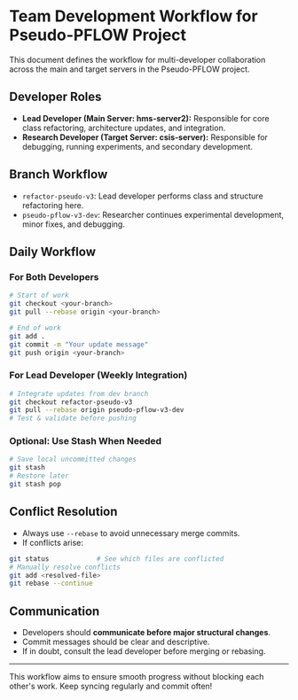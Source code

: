 # Team Development Workflow for Pseudo-PFLOW Project

This document defines the workflow for multi-developer collaboration across the main and target servers in the Pseudo-PFLOW project.

## Developer Roles

- **Lead Developer (Main Server: hms-server2):** Responsible for core class refactoring, architecture updates, and integration.
- **Research Developer (Target Server: csis-server):** Responsible for debugging, running experiments, and secondary development.

## Branch Workflow

- `refactor-pseudo-v3`: Lead developer performs class and structure refactoring here.
- `pseudo-pflow-v3-dev`: Researcher continues experimental development, minor fixes, and debugging.

## Daily Workflow

### For Both Developers
```bash
# Start of work
git checkout <your-branch>
git pull --rebase origin <your-branch>

# End of work
git add .
git commit -m "Your update message"
git push origin <your-branch>
```

### For Lead Developer (Weekly Integration)
```bash
# Integrate updates from dev branch
git checkout refactor-pseudo-v3
git pull --rebase origin pseudo-pflow-v3-dev
# Test & validate before pushing
```

### Optional: Use Stash When Needed
```bash
# Save local uncommitted changes
git stash
# Restore later
git stash pop
```

## Conflict Resolution

- Always use `--rebase` to avoid unnecessary merge commits.
- If conflicts arise:
```bash
git status            # See which files are conflicted
# Manually resolve conflicts
git add <resolved-file>
git rebase --continue
```

## Communication

- Developers should **communicate before major structural changes**.
- Commit messages should be clear and descriptive.
- If in doubt, consult the lead developer before merging or rebasing.

---

This workflow aims to ensure smooth progress without blocking each other's work. Keep syncing regularly and commit often!


